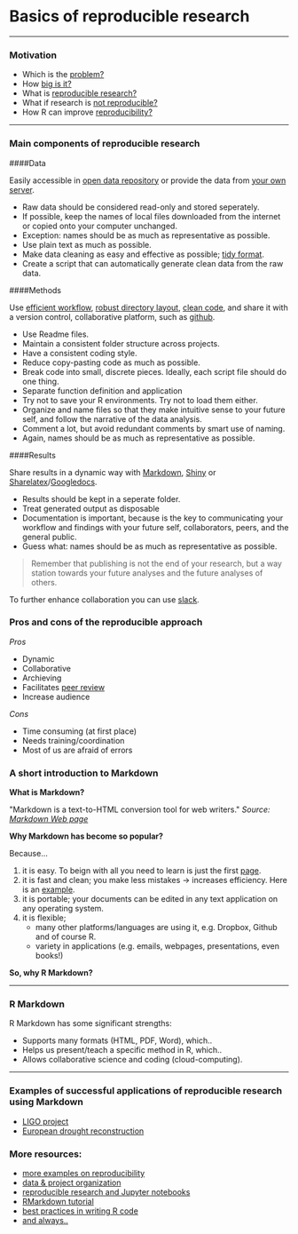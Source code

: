 Basics of reproducible research
================

------------------------------------------------------------------------

### Motivation
-   Which is the [problem?](http://journals.plos.org/plosmedicine/article/file?id=10.1371/journal.pmed.0020124&type=printable)
-   How [big is it?](http://www.nature.com/news/1-500-scientists-lift-the-lid-on-reproducibility-1.19970)
-   What is [reproducible research?](https://agupubs.onlinelibrary.wiley.com/doi/10.1002/2015EA000136%4010.1002/%28ISSN%292333-5084.GPF1)
-   What if research is [not reproducible?](https://retractionwatch.com/2013/02/01/seizure-study-retracted-after-authors-realize-data-got-terribly-mixed/)
-   How R can improve [reproducibility?](https://agupubs.onlinelibrary.wiley.com/doi/10.1029/2012EO160003)

------------------------------------------------------------------------

### Main components of reproducible research

####Data 

Easily accessible in [open data repository](https://www.nature.com/sdata/policies/repositories) 
or provide the data from [your own server](https://shiny.fzp.czu.cz/KVHEM/OWDA/).

  + Raw data should be considered read-only and stored seperately.
  + If possible, keep the names of local files downloaded from the internet or copied onto your computer unchanged.
  + Exception: names should be as much as representative as possible.
  + Use plain text as much as possible.
  + Make data cleaning as easy and effective as possible; [tidy format](http://vita.had.co.nz/papers/tidy-data.pdf).
  + Create a script that can automatically generate clean data from the raw data.

####Methods

Use [efficient workflow](https://csgillespie.github.io/efficientR/preface.html), [robust directory layout](https://nicercode.github.io/blog/2013-04-05-projects/), [clean code](http://adv-r.had.co.nz/Style.html), and share it with a version control, collaborative platform, such as [github](https://github.com/KVHEM/drought_uncertainty).
 
  + Use Readme files.
  + Maintain a consistent folder structure across projects.
  + Have a consistent coding style.
  + Reduce copy-pasting code as much as possible.
  + Break code into small, discrete pieces. Ideally, each script file should do one thing.
  + Separate function definition and application
  + Try not to save your R environments. Try not to load them either. 
  + Organize and name files so that they make intuitive sense to your future self, and follow the narrative of the data analysis.
  + Comment a lot, but avoid redundant comments by smart use of naming.
  + Again, names should be as much as representative as possible.
  
####Results

Share results in a dynamic way with [Markdown](http://daringfireball.net/projects/markdown/), [Shiny](https://shiny.rstudio.com/) or [Sharelatex](https://www.sharelatex.com/)/[Googledocs](https://www.google.ca/docs/about/).

  + Results should be kept in a seperate folder. 
  + Treat generated output as disposable
  + Documentation is important, because  is the key to communicating your workflow and findings with your future self, collaborators, peers, and the general public.
  + Guess what: names should be as much as representative as possible.
  
> Remember that publishing is not the end of your research, but a way station towards your future analyses and the future analyses of others.

To further enhance collaboration you can use [slack](https://www.nature.com/news/how-scientists-use-slack-1.21228).

### Pros and cons of the reproducible approach

_Pros_

- Dynamic
- Collaborative
- Archieving
- Facilitates [peer review](https://ciencias.ulisboa.pt/sites/default/files/fcul/outros/A%20Letter%20from%20the%20Frustrated%20Author%20of%20a%20Journal%20paper.pdf)
- Increase audience  

_Cons_

- Time consuming (at first place)
- Needs training/coordination
- Most of us are afraid of errors

### A short introduction to Markdown

**What is Markdown?**

"Markdown is a text-to-HTML conversion tool for web writers." *Source: [Markdown Web page](http://daringfireball.net/projects/markdown/)*

**Why Markdown has become so popular?**

Because...

1.  it is easy. To beign with all you need to learn is just the first [page](https://www.rstudio.com/wp-content/uploads/2015/03/rmarkdown-reference.pdf).
2.  it is fast and clean; you make less mistakes -&gt; increases efficiency. Here is an [example](https://en.wikipedia.org/wiki/Markdown).
3.  it is portable; your documents can be edited in any text application on any operating system.
4.  it is flexible;
    -   many other platforms/languages are using it, e.g. Dropbox, Github and of course R.
    -   variety in applications (e.g. emails, webpages, presentations, even books!)

**So, why R Markdown?**

------------------------------------------------------------------------

### R Markdown

R Markdown has some significant strengths:

-   Supports many formats (HTML, PDF, Word), which..
-   Helps us present/teach a specific method in R, which..
-   Allows collaborative science and coding (cloud-computing).

------------------------------------------------------------------------

### Examples of successful applications of reproducible research using Markdown

- [LIGO project](https://losc.ligo.org/s/events/GW150914/GW150914_tutorial.html)
- [European drought reconstruction](https://www.fzp.czu.cz/en/r-9409-science-research/r-9674-leading-research-groups/r-9669-hydrological-and-climate-variability/r-9713-team-news/drought-reconstruction-1776-2015.html)

###  More resources:

-   [more examples on reproducibility](https://github.com/Reproducible-Science-Curriculum/introduction-RR-Jupyter/blob/gh-pages/notebooks/Intro-to-reproducible-research.ipynb)
-   [data & project organization](https://reproducible-science-curriculum.github.io/organization-RR-Jupyter/aio.html)
-   [reproducible research and Jupyter notebooks](https://reproducible-science-curriculum.github.io/workshop-RR-Jupyter/)
-   [RMarkdown tutorial](https://github.com/imarkonis/rmarkdown/blob/master/ped_markdown_git.md)
-   [best practices in writing R code](https://swcarpentry.github.io/r-novice-inflammation/06-best-practices-R/)
-   [and always..](https://www.google.cz/search?client=ubuntu&channel=fs&q=r+markdown&ie=utf-8&oe=utf-8&gfe_rd=cr&ei=vk4OWPmPEuik8wfkw5kY)
